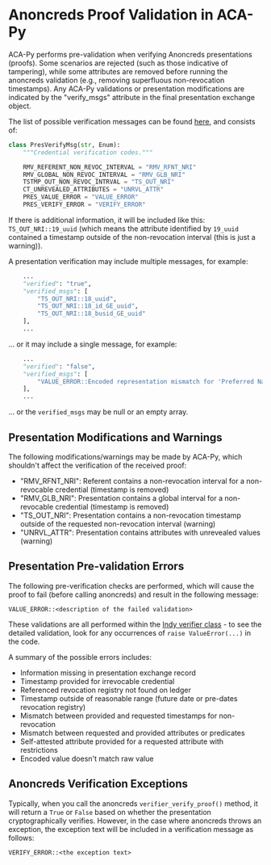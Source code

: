 # Anoncreds Proof Validation in ACA-Py

ACA-Py performs pre-validation when verifying Anoncreds presentations (proofs). Some scenarios are rejected (such as those indicative of tampering), while some attributes are removed before running the anoncreds validation (e.g., removing superfluous non-revocation timestamps). Any ACA-Py validations or presentation modifications are indicated by the "verify_msgs" attribute in the final presentation exchange object.

The list of possible verification messages can be found [here](https://github.com/hyperledger/aries-cloudagent-python/blob/0.11.0/aries_cloudagent/indy/verifier.py#L24), and consists of:

```python
class PresVerifyMsg(str, Enum):
    """Credential verification codes."""

    RMV_REFERENT_NON_REVOC_INTERVAL = "RMV_RFNT_NRI"
    RMV_GLOBAL_NON_REVOC_INTERVAL = "RMV_GLB_NRI"
    TSTMP_OUT_NON_REVOC_INTRVAL = "TS_OUT_NRI"
    CT_UNREVEALED_ATTRIBUTES = "UNRVL_ATTR"
    PRES_VALUE_ERROR = "VALUE_ERROR"
    PRES_VERIFY_ERROR = "VERIFY_ERROR"
```

If there is additional information, it will be included like this: `TS_OUT_NRI::19_uuid` (which means the attribute identified by `19_uuid` contained a timestamp outside of the non-revocation interval (this is just a warning)).

A presentation verification may include multiple messages, for example:

```python
    ...
    "verified": "true",
    "verified_msgs": [
        "TS_OUT_NRI::18_uuid",
        "TS_OUT_NRI::18_id_GE_uuid",
        "TS_OUT_NRI::18_busid_GE_uuid"
    ],
    ...
```

... or it may include a single message, for example:

```python
    ...
    "verified": "false",
    "verified_msgs": [
        "VALUE_ERROR::Encoded representation mismatch for 'Preferred Name'"
    ],
    ...
```

... or the `verified_msgs` may be null or an empty array.

## Presentation Modifications and Warnings

The following modifications/warnings may be made by ACA-Py, which shouldn't affect the verification of the received proof:

- "RMV_RFNT_NRI": Referent contains a non-revocation interval for a non-revocable credential (timestamp is removed)
- "RMV_GLB_NRI": Presentation contains a global interval for a non-revocable credential (timestamp is removed)
- "TS_OUT_NRI": Presentation contains a non-revocation timestamp outside of the requested non-revocation interval (warning)
- "UNRVL_ATTR": Presentation contains attributes with unrevealed values (warning)

## Presentation Pre-validation Errors

The following pre-verification checks are performed, which will cause the proof to fail (before calling anoncreds) and result in the following message:

```plaintext
VALUE_ERROR::<description of the failed validation>
```

These validations are all performed within the [Indy verifier class](https://github.com/hyperledger/aries-cloudagent-python/blob/0.11.0/aries_cloudagent/indy/verifier.py) - to see the detailed validation, look for any occurrences of `raise ValueError(...)` in the code.

A summary of the possible errors includes:

- Information missing in presentation exchange record
- Timestamp provided for irrevocable credential
- Referenced revocation registry not found on ledger
- Timestamp outside of reasonable range (future date or pre-dates revocation registry)
- Mismatch between provided and requested timestamps for non-revocation
- Mismatch between requested and provided attributes or predicates
- Self-attested attribute provided for a requested attribute with restrictions
- Encoded value doesn't match raw value

## Anoncreds Verification Exceptions

Typically, when you call the anoncreds `verifier_verify_proof()` method, it will return a `True` or `False` based on whether the presentation cryptographically verifies. However, in the case where anoncreds throws an exception, the exception text will be included in a verification message as follows:

```plaintext
VERIFY_ERROR::<the exception text>
```
